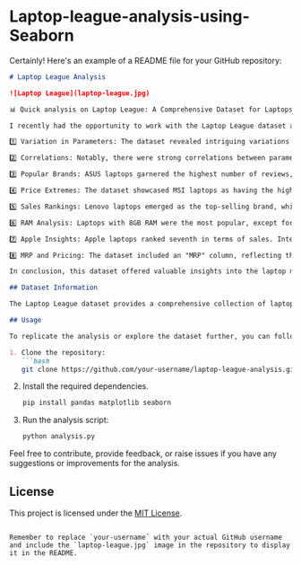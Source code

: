 # Laptop-league-analysis-using-Seaborn
Certainly! Here's an example of a README file for your GitHub repository:

```markdown
# Laptop League Analysis

![Laptop League](laptop-league.jpg)

📊 Quick analysis on Laptop League: A Comprehensive Dataset for Laptops scraped from Flipkart! 🖥️

I recently had the opportunity to work with the Laptop League dataset available on Kaggle, and it yielded some exciting findings. Here are a few highlights:

1️⃣ Variation in Parameters: The dataset revealed intriguing variations among different laptop parameters such as the number of ratings, reviews, ratings, size, and price.

2️⃣ Correlations: Notably, there were strong correlations between parameters like MRP (Maximum Retail Price) and price, with RAM playing a significant role.

3️⃣ Popular Brands: ASUS laptops garnered the highest number of reviews, followed closely by Lenovo.

4️⃣ Price Extremes: The dataset showcased MSI laptops as having the highest prices, while Prim eBook laptops were among the most affordable.

5️⃣ Sales Rankings: Lenovo laptops emerged as the top-selling brand, while Prim eBook had the lowest sales.

6️⃣ RAM Analysis: Laptops with 8GB RAM were the most popular, except for Asus, HP, MSI, and Gigabyte, where 16GB RAM configurations dominated.

7️⃣ Apple Insights: Apple laptops ranked seventh in terms of sales. Interestingly, laptops with 8GB, 16GB, and 32GB RAM configurations sold consistently well across the board.

8️⃣ MRP and Pricing: The dataset included an "MRP" column, reflecting the maximum retail price. On average, laptops were sold at a price around 18595, indicating retailer markups for profit. Notably, Apple laptops stood out as the only brand with retail prices exceeding the original prices.

In conclusion, this dataset offered valuable insights into the laptop market, and further analysis, such as applying machine learning models, holds promise. Stay tuned for more updates!

## Dataset Information

The Laptop League dataset provides a comprehensive collection of laptops scraped from Flipkart. It includes information on various parameters such as ratings, reviews, size, price, and more. The dataset can be accessed on [Kaggle](https://www.kaggle.com/dataset/laptop-league).

## Usage

To replicate the analysis or explore the dataset further, you can follow these steps:

1. Clone the repository:
   ```bash
   git clone https://github.com/your-username/laptop-league-analysis.git
   ```
2. Install the required dependencies.
   ```bash
   pip install pandas matplotlib seaborn
   ```
3. Run the analysis script:
   ```bash
   python analysis.py
   ```

Feel free to contribute, provide feedback, or raise issues if you have any suggestions or improvements for the analysis.

## License

This project is licensed under the [MIT License](LICENSE).

```

Remember to replace `your-username` with your actual GitHub username and include the `laptop-league.jpg` image in the repository to display it in the README.
